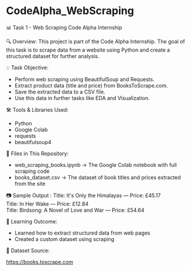 # CodeAlpha_WebScraping
📊 Task 1 - Web Scraping 
 Code Alpha Internship

🔍 Overview:
This project is part of the Code Alpha Internship. The goal of this task is to scrape data from a website using Python and create a structured dataset for further analysis.

💡 Task Objective:
- Perform web scraping using BeautifulSoup and Requests.
- Extract product data (title and price) from BooksToScrape.com.
- Save the extracted data to a CSV file.
- Use this data in further tasks like EDA and Visualization.

🛠️ Tools & Libraries Used:
- Python
- Google Colab
- requests
- beautifulsoup4

📁 Files in This Repository:
- web_scraping_books.ipynb → The Google Colab notebook with full scraping code
- books_dataset.csv → The dataset of book titles and prices extracted from the site

📷 Sample Output :
Title: It's Only the Himalayas — Price: £45.17  
Title: In Her Wake — Price: £12.84  
Title: Birdsong: A Novel of Love and War — Price: £54.64  


📌 Learning Outcome:
- Learned how to extract structured data from web pages
- Created a custom dataset using scraping

🔗 Dataset Source:

https://books.toscrape.com
